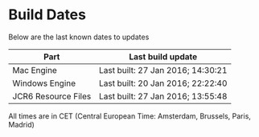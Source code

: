 # Build Dates

Below are the last known dates to updates

Part | Last build update
-----|-----
Mac Engine | Last built: 27 Jan 2016; 14:30:21
Windows Engine | Last built: 20 Jan 2016; 22:22:40
JCR6 Resource Files | Last built: 27 Jan 2016; 13:55:48
All times are in CET (Central European Time: Amsterdam, Brussels, Paris, Madrid)



